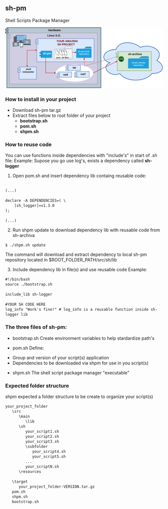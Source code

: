 ## sh-pm
Shell Scripts Package Manager

<p align="center">
  <img src="https://raw.githubusercontent.com/sh-pm/sh-pm/master/doc/img/sh-pm-architecture.png" />
</p>

### How to install in your project

- Download sh-pm tar.gz
- Extract files below to root folder of your project
  - **bootstrap.sh** 
  - **pom.sh**
  - **shpm.sh**

### How to reuse code

You can use functions inside dependencies with "include's" in start of .sh file:
Example: Supose you go use log's, exists a dependency called **sh-logger**

1) Open pom.sh and insert dependency lib containg reusable code: 
```

(...)

declare -A DEPENDENCIES=( \
	[sh_logger]=v1.3.0 
);

(...)

```

2) Run shpm update to download dependency lib with reusable code from sh-archiva
```
$ ./shpm.sh update
```
The command will download and extract dependency to local sh-pm repository located in $ROOT_FOLDER_PATH/src/sh/lib

3) Include dependency lib in file(s) and use reusable code
Example:
```
#!/bin/bash
source ./bootstrap.sh

include_lib sh-logger

#YOUR SH CODE HERE
log_info "Work's fine!" # log_info is a reusable function inside sh-logger lib
```

### The three files of sh-pm:
* bootstrap.sh
Create environment variables to help stardardize path's
  
* pom.sh
Define: 
- Group and version of your script(s) application
- Dependencies to be downloaded via shpm for use in you script(s)

* shpm.sh
The shell script package manager "executable"

### Expected folder structure
shpm expected a folder structure to be create to organize your script(s)
```
your_project_folder
   \src
      \main
         \lib
      \sh
         your_script1.sh
         your_script2.sh
         your_script3.sh
         \subfolder
            your_script4.sh
            your_script5.sh
         ...
         your_scriptN.sh
      \resources
  
   \target
      your_project_folder-VERSION.tar.gz
   pom.sh
   shpm.sh
   bootstrap.sh
```
